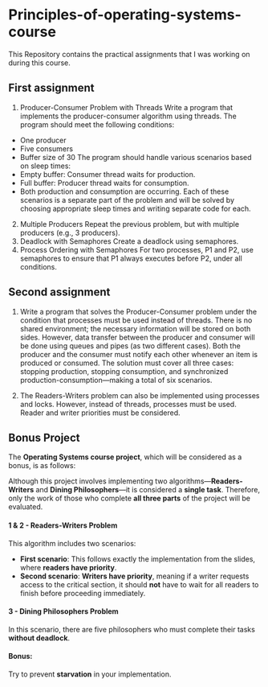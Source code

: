 # Principles-of-operating-systems-course
This Repository contains the practical assignments that I was working on during this course.
## First assignment
1. Producer-Consumer Problem with Threads
Write a program that implements the producer-consumer algorithm using threads. The program should meet the following conditions:
 * One producer
 * Five consumers
 * Buffer size of 30
   The program should handle various scenarios based on sleep times:
 * Empty buffer: Consumer thread waits for production.
 * Full buffer: Producer thread waits for consumption.
 * Both production and consumption are occurring.
   Each of these scenarios is a separate part of the problem and will be solved by choosing appropriate sleep times and writing separate code for each.
2. Multiple Producers
Repeat the previous problem, but with multiple producers (e.g., 3 producers).
3. Deadlock with Semaphores
Create a deadlock using semaphores.
4. Process Ordering with Semaphores
For two processes, P1 and P2, use semaphores to ensure that P1 always executes before P2, under all conditions.

## Second assignment
1. Write a program that solves the Producer-Consumer problem under the condition that processes must be used instead of threads. There is no shared environment; the necessary information will be stored on both sides. However, data transfer between the producer and consumer will be done using queues and pipes (as two different cases).
Both the producer and the consumer must notify each other whenever an item is produced or consumed.
The solution must cover all three cases: stopping production, stopping consumption, and synchronized production-consumption—making a total of six scenarios.

2. The Readers-Writers problem can also be implemented using processes and locks. However, instead of threads, processes must be used.
Reader and writer priorities must be considered.

## Bonus Project
The **Operating Systems course project**, which will be considered as a bonus, is as follows:  

Although this project involves implementing two algorithms—**Readers-Writers** and **Dining Philosophers**—it is considered a **single task**. Therefore, only the work of those who complete **all three parts** of the project will be evaluated.  

#### **1 & 2 - Readers-Writers Problem**  
This algorithm includes two scenarios:  
- **First scenario**: This follows exactly the implementation from the slides, where **readers have priority**.  
- **Second scenario**: **Writers have priority**, meaning if a writer requests access to the critical section, it should **not** have to wait for all readers to finish before proceeding immediately.  

#### **3 - Dining Philosophers Problem**  
In this scenario, there are five philosophers who must complete their tasks **without deadlock**.  

#### **Bonus:**  
Try to prevent **starvation** in your implementation.
